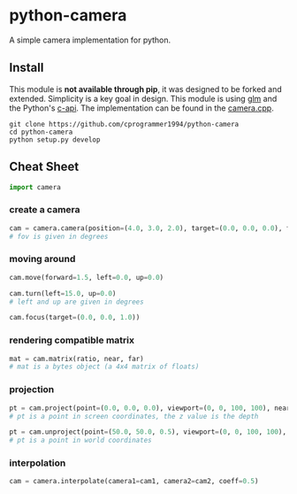 # python-camera

A simple camera implementation for python.

## Install

This module is **not available through pip**, it was designed to be forked and extended. Simplicity is a key goal in design. This module is using [glm](https://glm.g-truc.net/) and the Python's [c-api](https://docs.python.org/3/c-api/). The implementation can be found in the [camera.cpp](camera.cpp).

```
git clone https://github.com/cprogrammer1994/python-camera
cd python-camera
python setup.py develop
```

## Cheat Sheet

```py
import camera
```

### create a camera

```py
cam = camera.camera(position=(4.0, 3.0, 2.0), target=(0.0, 0.0, 0.0), fov=45.0)
# fov is given in degrees
```

### moving around

```py
cam.move(forward=1.5, left=0.0, up=0.0)

cam.turn(left=15.0, up=0.0)
# left and up are given in degrees

cam.focus(target=(0.0, 0.0, 1.0))
```

### rendering compatible matrix

```py
mat = cam.matrix(ratio, near, far)
# mat is a bytes object (a 4x4 matrix of floats)
```

### projection

```py
pt = cam.project(point=(0.0, 0.0, 0.0), viewport=(0, 0, 100, 100), near=0.1, far=100.0)
# pt is a point in screen coordinates, the z value is the depth
```

```py
pt = cam.unproject(point=(50.0, 50.0, 0.5), viewport=(0, 0, 100, 100), near=0.1, far=100.0)
# pt is a point in world coordinates
```

### interpolation

```py
cam = camera.interpolate(camera1=cam1, camera2=cam2, coeff=0.5)
```
